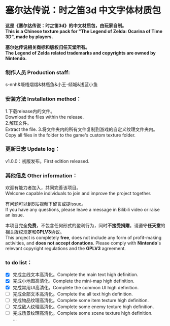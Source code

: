 # 塞尔达传说：时之笛3d 中文字体材质包

**这是《塞尔达传说：时之笛3d》的中文材质包，由玩家自制。  
This is a Chinese texture pack for "The Legend of Zelda: Ocarina of Time 3D", made by players.**

**塞尔达传说相关商标和版权归任天堂所有。  
The Legend of Zelda related trademarks and copyrights are owned by Nintendo.**

### 制作人员 Production staff:
s-nnh&壕梧熠熠&林瓶鱼&小王-倾城&浅蓝小鱼  

### 安装方法 Installation method：
1.下载release内的文件。   
Download the files within the release.  
2.解压文件。   
Extract the file.
3.将文件夹内的所有文件复制到游戏的自定义纹理文件夹内。  
Copy all files in the folder to the game's custom texture folder.

### 更新日志 Update log：
v1.0.0：初版发布。First edition released.  

### 其他信息 Other information：
欢迎有能力者加入，共同完善该项目。  
Welcome capable individuals to join and improve the project together.   

有问题可以到B站视频下留言或提issue。  
If you have any questions, please leave a message in Bilibili video or raise an issue.

本项目完全**免费**，不包含任何形式的盈利行为，同时**不接受捐赠**。请遵守**任天堂**的相关版权规定和**GPLV3**协议。   
This project is completely **free**, does not include any form of profit-making activities, and **does not accept donations**. Please comply with **Nintendo**'s relevant copyright regulations and the **GPLV3** agreement.

### to do list：
- [x] 完成主线文本高清化。Complete the main text high definition.
- [x] 完成小地图高清化。Complete the mini-map high definition.
- [x] 完成常用UI高清化。Complete the common UI high definition.
- [ ] 完成全部文本高清化。Complete the all text high definition.
- [ ] 完成物品纹理高清化。Complete some item texture high definition.
- [ ] 完成敌人纹理高清化。Complete some enemy texture high definition.
- [ ] 完成场景纹理高清化。Complete some scene texture high definition.   
...
